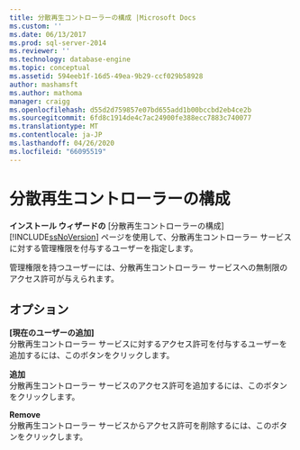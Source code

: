 ```yaml
---
title: 分散再生コントローラーの構成 |Microsoft Docs
ms.custom: ''
ms.date: 06/13/2017
ms.prod: sql-server-2014
ms.reviewer: ''
ms.technology: database-engine
ms.topic: conceptual
ms.assetid: 594eeb1f-16d5-49ea-9b29-ccf029b58928
author: mashamsft
ms.author: mathoma
manager: craigg
ms.openlocfilehash: d55d2d759857e07bd655add1b00bccbd2eb4ce2b
ms.sourcegitcommit: 6fd8c1914de4c7ac24900fe388ecc7883c740077
ms.translationtype: MT
ms.contentlocale: ja-JP
ms.lasthandoff: 04/26/2020
ms.locfileid: "66095519"
---
```

# <a name="distributed-replay-controller-configuration"></a>分散再生コントローラーの構成
  **インストール ウィザードの** [分散再生コントローラーの構成] [!INCLUDE[ssNoVersion](../../includes/ssnoversion-md.md)] ページを使用して、分散再生コントローラー サービスに対する管理権限を付与するユーザーを指定します。  
  
 管理権限を持つユーザーには、分散再生コントローラー サービスへの無制限のアクセス許可が与えられます。  
  
## <a name="options"></a>オプション  
 **[現在のユーザーの追加]**  
 分散再生コントローラー サービスに対するアクセス許可を付与するユーザーを追加するには、このボタンをクリックします。  
  
 **追加**  
 分散再生コントローラー サービスのアクセス許可を追加するには、このボタンをクリックします。  
  
 **Remove**  
 分散再生コントローラー サービスからアクセス許可を削除するには、このボタンをクリックします。  
  
  

